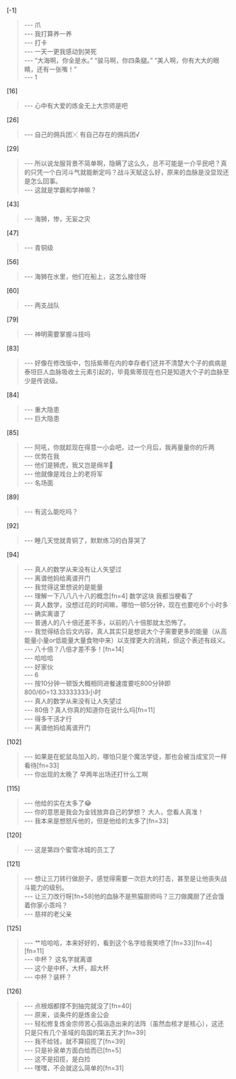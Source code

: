 
[-1] 
>--- 爪<br>
>--- 我打算养一养<br>
>--- 打卡<br>
>--- 一天一更我感动到哭死<br>
>--- “大海啊，你全是水。”
“骏马啊，你四条腿。”
“美人啊，你有大大的眼睛，还有一张嘴！”<br>
>--- 1<br>

[16] 
>--- 心中有大爱的炼金无上大宗师是吧<br>

[26] 
>--- 自己的佣兵团╳
有自己存在的佣兵团√<br>

[29] 
>--- 所以说龙服背景不简单啊，隐瞒了这么久，总不可能是一介平民吧？真的只凭一个白河斗气就能断定吗？战斗天赋这么好，原来的血脉是没显现还是怎么回事。<br>
>--- 这就是学霸和学神嘛？<br>

[43] 
>--- 海狮，惨，无妄之灾<br>

[47] 
>--- 青铜级<br>

[56] 
>--- 海狮在水里，他们在船上，这怎么接住呀<br>

[60] 
>--- 两支战队<br>

[79] 
>--- 神明需要掌握斗技吗<br>

[83] 
>--- 好像在修改版中，包括紫蒂在内的幸存者们还并不清楚大个子的疯病是泰坦巨人血脉吸收土元素引起的，毕竟紫蒂现在也只是知道大个子的血脉至少是传说级。<br>

[84] 
>--- 重大隐患<br>
>--- 巨大隐患<br>

[85] 
>--- 阿吼，你就趁现在得意一小会吧，过一个月后，我再量量你的斤两<br>
>--- 优势在我<br>
>--- 他们是狮虎，我又岂是绵羊🐑<br>
>--- 他就像是戏台上的老将军<br>
>--- 名场面<br>

[89] 
>--- 有这么能吃吗？<br>

[92] 
>--- 睡几天觉就青铜了，默默练习的白芽哭了<br>

[94] 
>--- 真人的数学从来没有让人失望过<br>
>--- 离谱他妈给离谱开门<br>
>--- 我觉得这里想说的是能量<br>
>--- 理解一下八八八十八的概念[fn=4] 数学这块 我都当梗看了<br>
>--- 真人数学，没想过花的时间嘛，哪怕一顿5分钟，现在也要吃6个小时多<br>
>--- 确实离谱了<br>
>--- 普通人的八十倍还差不多，以前的八十倍那就太恐怖了。<br>
>--- 我觉得结合后文内容，真人其实只是想说大个子需要更多的能量（从高能量小量or低能量大量食物中来）以支撑更大的消耗，但这个表述有歧义。<br>
>--- 八十倍？八倍才差不多！[fn=14]<br>
>--- 哈哈哈<br>
>--- 好家伙<br>
>--- 6<br>
>--- 按10分钟一顿饭大概相同进餐速度要吃800分钟即800/60=13.33333333小时<br>
>--- 真人的数学从来没有让人失望过<br>
>--- 80倍？真人你真的知道你在说什么吗[fn=11]<br>
>--- 得多干活才行<br>
>--- 离谱他妈给离谱开门<br>

[102] 
>--- 如果是在蛇鼠岛加入的，哪怕只是个魔法学徒，那也会被当成宝贝一样看待[fn=33]<br>
>--- 你出现的太晚了  早两年出场还打什么工啊<br>

[115] 
>--- 他给的实在太多了😂<br>
>--- 你的意思是我会为金钱放弃自己的梦想？
大人，您看人真准！<br>
>--- 我本来是想怒斥他的，但是他给的太多了[fn=33]<br>

[120] 
>--- 这是第四个蜜雪冰城的员工了<br>

[121] 
>--- 想让三刀转行做厨子，感觉得需要一次巨大的打击，甚至是让他丧失战斗能力的级别。<br>
>--- 让三刀改行呀[fn=58]他的血脉不是熊猫厨师吗？三刀做魔厨了还会饿着你家小乖吗？<br>
>--- 慈祥的老父亲<br>

[125] 
>--- 艹哈哈哈，本来好好的，看到这个名字给我笑喷了[fn=33][fn=4][fn=11]<br>
>--- 中杯？
这名字就离谱<br>
>--- 这个是中杯，大杯，超大杯<br>
>--- 中杯？装杯？<br>

[126] 
>--- 点根烟都撑不到抽完就没了[fn=40]<br>
>--- 原来，谈条件的是炼金公会<br>
>--- 轻松修复炼金宗师苦心孤诣造出来的法阵（虽然血核才是核心），这还只是只有几个圣域的岛国的第五天才[fn=39]<br>
>--- 我不给钱，就不算招揽了[fn=39]<br>
>--- 只是补泉单方面白给而已[fn=5]<br>
>--- 这不是招揽，是白捡<br>
>--- 嘿嘿，不会就这么简单的[fn=31]<br>
